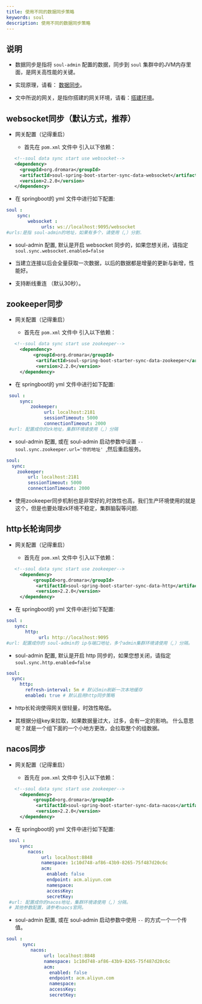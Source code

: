 ```yaml
---
title: 使用不同的数据同步策略
keywords: soul
description: 使用不同的数据同步策略
---
```


## 说明

* 数据同步是指将 `soul-admin` 配置的数据，同步到 `soul` 集群中的JVM内存里面，是网关高性能的关键。

* 实现原理，请看： [数据同步](dataSync.md)。

* 文中所说的网关，是指你搭建的网关环境，请看：[搭建环境](setup.md)。

## websocket同步（默认方式，推荐）

* 网关配置（记得重启）
  
    * 首先在 `pom.xml` 文件中 引入以下依赖：
 ```xml
    <!--soul data sync start use websocket-->
    <dependency>
      <groupId>org.dromara</groupId>
      <artifactId>soul-spring-boot-starter-sync-data-websocket</artifactId>
      <version>2.2.0</version>
    </dependency>
   ``` 
   * 在 springboot的 yml 文件中进行如下配置:
  ```yaml
  soul :
      sync:
          websocket :
               urls: ws://localhost:9095/websocket
  #urls:是指 soul-admin的地址，如果有多个，请使用（,）分割.
   ```

* soul-admin 配置, 默认是开启 websocket 同步的，如果您想关闭，请指定`soul.sync.websocket.enabled=false`

* 当建立连接以后会全量获取一次数据，以后的数据都是增量的更新与新增，性能好。

* 支持断线重连 （默认30秒）。


## zookeeper同步

* 网关配置（记得重启）
  
    * 首先在 `pom.xml` 文件中 引入以下依赖：

 ```xml
    <!--soul data sync start use zookeeper-->
      <dependency>
           <groupId>org.dromara</groupId>
            <artifactId>soul-spring-boot-starter-sync-data-zookeeper</artifactId>
            <version>2.2.0</version>
      </dependency>
 ```
  
   * 在 springboot的 yml 文件中进行如下配置:
 ```yaml
  soul :
      sync:
          zookeeper:
               url: localhost:2181
               sessionTimeout: 5000
               connectionTimeout: 2000
  #url: 配置成你的zk地址，集群环境请使用（,）分隔
 ```

* soul-admin 配置, 或在 soul-admin 启动参数中设置 `--soul.sync.zookeeper.url='你的地址' `,然后重启服务。
```yaml
soul:
  sync:
    zookeeper:
        url: localhost:2181
        sessionTimeout: 5000
        connectionTimeout: 2000
```
* 使用zookeeper同步机制也是非常好的,时效性也高，我们生产环境使用的就是这个，但是也要处理zk环境不稳定，集群脑裂等问题.

## http长轮询同步

* 网关配置（记得重启）
  
    * 首先在 `pom.xml` 文件中 引入以下依赖：

 ```xml
    <!--soul data sync start use zookeeper-->
      <dependency>
           <groupId>org.dromara</groupId>
            <artifactId>soul-spring-boot-starter-sync-data-http</artifactId>
            <version>2.2.0</version>
      </dependency>
   ```
  
   * 在 springboot的 yml 文件中进行如下配置:
   ```yaml
  soul :
      sync:
          http:
               url: http://localhost:9095
  #url: 配置成你的 soul-admin的 ip与端口地址，多个admin集群环境请使用（,）分隔。
   ```
* soul-admin 配置, 默认是开启 http 同步的，如果您想关闭，请指定`soul.sync.http.enabled=false`
```yaml
soul:
  sync:
     http:
       refresh-interval: 5m # 默认5min刷新一次本地缓存
       enabled: true # 默认启用http同步策略
```

* http长轮询使得网关很轻量，时效性略低。 

* 其根据分组key来拉取，如果数据量过大，过多，会有一定的影响。 什么意思呢？就是一个组下面的一个小地方更改，会拉取整个的组数据。

## nacos同步

* 网关配置（记得重启）
  
    * 首先在 `pom.xml` 文件中 引入以下依赖：
 ```xml
    <!--soul data sync start use zookeeper-->
      <dependency>
           <groupId>org.dromara</groupId>
            <artifactId>soul-spring-boot-starter-sync-data-nacos</artifactId>
            <version>2.2.0</version>
      </dependency>
   ```
  
  * 在 springboot的 yml 文件中进行如下配置:
 ```yaml
  soul :
      sync:
         nacos:
              url: localhost:8848
              namespace: 1c10d748-af86-43b9-8265-75f487d20c6c
              acm:
                enabled: false
                endpoint: acm.aliyun.com
                namespace: 
                accessKey: 
                secretKey: 
  #url: 配置成你的nacos地址，集群环境请使用（,）分隔。
  # 其他参数配置，请参考naocs官网。
 ```
* soul-admin 配置, 或在 soul-admin 启动参数中使用 `--` 的方式一个一个传值。
```yaml
soul :
      sync:
         nacos:
              url: localhost:8848
              namespace: 1c10d748-af86-43b9-8265-75f487d20c6c
              acm:
                enabled: false
                endpoint: acm.aliyun.com
                namespace: 
                accessKey: 
                secretKey: 
```
